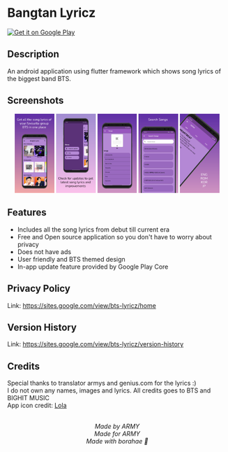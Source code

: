 # Bangtan Lyricz

<a href='https://play.google.com/store/apps/details?id=com.kimvinod.bts_lyricz'><img alt='Get it on Google Play' src='https://play.google.com/intl/en_us/badges/static/images/badges/en_badge_web_generic.png' height="80" /></a>

## Description
An android application using flutter framework which shows song lyrics of the biggest band BTS.

## Screenshots
<p align = "center">
   <img src="https://github.com/KimVinod/bts-lyricz/blob/main/screenshots/screen_1.png" width="18%" unselectable="on"/>
   <img src="https://github.com/KimVinod/bts-lyricz/blob/main/screenshots/screen_2.png" width="18%" unselectable="on"/>
   <img src="https://github.com/KimVinod/bts-lyricz/blob/main/screenshots/screen_3.png" width="18%" unselectable="on"/>
   <img src="https://github.com/KimVinod/bts-lyricz/blob/main/screenshots/screen_4.png" width="18%" unselectable="on"/>
   <img src="https://github.com/KimVinod/bts-lyricz/blob/main/screenshots/screen_5.png" width="18%" unselectable="on"/> 
</p>

## Features
<ul>
  <li>Includes all the song lyrics from debut till current era</li>
  <li>Free and Open source application so you don't have to worry about privacy</li>
  <li>Does not have ads</li>
  <li>User friendly and BTS themed design</li>
  <li>In-app update feature provided by Google Play Core</li>
</ul>

## Privacy Policy
Link: https://sites.google.com/view/bts-lyricz/home

## Version History
Link: https://sites.google.com/view/bts-lyricz/version-history

## Credits
Special thanks to translator armys and genius.com for the lyrics :)<br>
I do not own any names, images and lyrics. All credits goes to BTS and BIGHIT MUSIC<br>
App icon credit: <a href="https://in.pinterest.com/pin/807340670713498489/">Lola</a>

<p align = "center">
 <br>
 <i>Made by ARMY</i><br>
 <i>Made for ARMY</i><br>
 <i>Made with borahae 💜</i>
